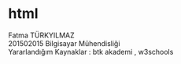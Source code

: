 # html
Fatma TÜRKYILMAZ <br/>
201502015 Bilgisayar Mühendisliği<br/>
 Yararlandığım Kaynaklar : btk akademi , w3schools
